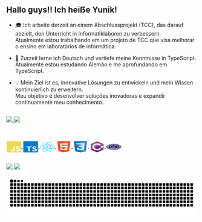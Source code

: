 ## Hallo guys!! Ich heiẞe Yunik!

- 🎓 Ich arbeite derzeit an einem Abschlussprojekt (TCC), das darauf abzielt, den Unterricht in Informatiklaboren zu verbessern.  
  Atualmente estou trabalhando em um projeto de TCC que visa melhorar o ensino em laboratórios de informática.  

- 📘 Zurzeit lerne ich Deutsch und vertiefe meine Kenntnisse in TypeScript.  
  Atualmente estou estudando Alemão e me aprofundando em TypeScript.  

- 💡 Mein Ziel ist es, innovative Lösungen zu entwickeln und mein Wissen kontinuierlich zu erweitern.  
  Meu objetivo é desenvolver soluções inovadoras e expandir continuamente meu conhecimento.  

##

 <div>
  <a href="https://github.com/Yunik-D">
  <img height="180em" src="https://github-readme-stats.vercel.app/api?username=Yunik-D&show_icons=true&theme=dark&include_all_commits=true&count_private=true"/>
  <img height="180em" src="https://github-readme-stats.vercel.app/api/top-langs/?username=Yunik-D&layout=compact&langs_count=16&theme=dark"/>
<div>
  
##

 <div style="display: inline_block"><br>
  <img align="center" alt="Yunik-Js" height="30" width="40" src="https://raw.githubusercontent.com/devicons/devicon/master/icons/javascript/javascript-plain.svg">
  <img align="center" alt="Yunik-Ts" height="30" width="40" src="https://raw.githubusercontent.com/devicons/devicon/master/icons/typescript/typescript-plain.svg">
  <img align="center" alt="Yunik-React" height="30" width="40" src="https://raw.githubusercontent.com/devicons/devicon/master/icons/react/react-original.svg">
  <img align="center" alt="Yunik-HTML" height="30" width="40" src="https://raw.githubusercontent.com/devicons/devicon/master/icons/html5/html5-original.svg">
  <img align="center" alt="Yunik-CSS" height="30" width="40" src="https://raw.githubusercontent.com/devicons/devicon/master/icons/css3/css3-original.svg">
  <img align="center" alt="Yunik-Csharp" height="30" width="40" src="https://raw.githubusercontent.com/devicons/devicon/master/icons/csharp/csharp-original.svg">
  <img align="center" alt="Yunik-Csharp" height="30" width="40" src="https://raw.githubusercontent.com/devicons/devicon/master/icons/php/php-original.svg">
</div>

## 

 <div> 
 
  <a href="https://instagram.com/d_lima16" target="_blank"><img src="https://img.shields.io/badge/-Instagram-%23E4405F?style=for-the-badge&logo=instagram&logoColor=white" target="_blank"></a> 
  <a href = "mailto:diogolima5328@gmail.com"><img src="https://img.shields.io/badge/-Gmail-%23333?style=for-the-badge&logo=gmail&logoColor=white" target="_blank"></a>

  
  ![Snake animation](https://github.com/Yunik-D/Yunik-D/blob/output/github-contribution-grid-snake.svg)
</div>


